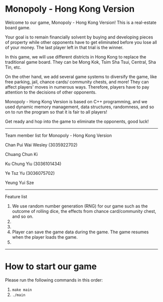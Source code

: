 # Monopoly - Hong Kong Version
Welcome to our game, Monopoly - Hong Kong Version!
This is a real-estate board game.

Your goal is to remain financially solvent by buying and developing pieces of property while other opponents have to get eliminated before you lose all of your money. The last player left in that trial is the winner.

In this game, we will use different districts in Hong Kong to replace the traditional game board. They can be Mong Kok, Tsim Sha Tsui, Central, Sha Tin, etc.

On the other hand, we add several game systems to diversify the game, like free parking, jail, chance cards/ community chests, and more! They can affect players' moves in numerous ways. Therefore, players have to pay attention to the decisions of other opponents.

Monopoly - Hong Kong Version is based on C++ programming, and we used dynamic memory management, data structures, randomness, and so on to run the program so that it is fair to all players!

Get ready and hop into the game to eliminate the opponents, good luck!

-----------------------------------------------------------------------------------------------------------------------------------

Team member list for Monopoly - Hong Kong Version

Chan Pui Wai Wesley (3035922702)

Chuang Chun Ki

Ku Chung Yiu (3036101434)

Ye Tsz Yu (3036075702)

Yeung Yui Sze

-----------------------------------------------------------------------------------------------------------------------------------

Feature list

1. We use random number generation (RNG) for our game such as the outcome of rolling dice, the effects from chance card/community chest, and so on.
2. 
3.
4. Player can save the game data during the game. The game resumes when the player loads the game.
5.

-----------------------------------------------------------------------------------------------------------------------------------

# How to start our game

Please run the following commands in this order:
1. `make main`
2. `./main`
